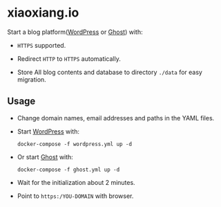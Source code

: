# xiaoxiang.io

Start a blog platform([WordPress](https://wordpress.org/) or [Ghost](https://ghost.org/)) with:

- `HTTPS` supported.

- Redirect `HTTP` to `HTTPS` automatically.

- Store All blog contents and database to directory `./data` for easy migration.

## Usage

- Change domain names, email addresses and paths in the YAML files.

- Start [WordPress](https://wordpress.org/) with:

  ```
  docker-compose -f wordpress.yml up -d
  ```

- Or start [Ghost](https://ghost.org/) with:

  ```
  docker-compose -f ghost.yml up -d
  ```

- Wait for the initialization about 2 minutes.

- Point to `https:/YOU-DOMAIN` with browser.

